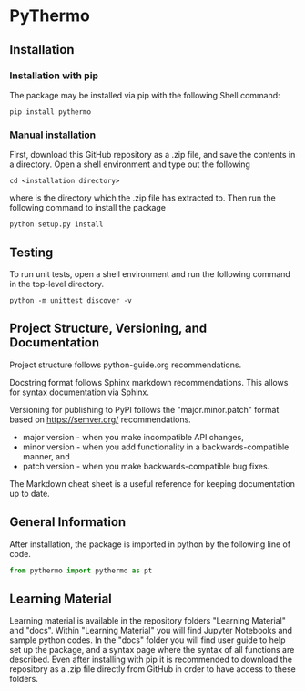 # PyThermo
## Installation
### Installation with pip
The package may be installed via pip with the following Shell command:
```console
pip install pythermo
```

### Manual installation
First, download this GitHub repository as a .zip file, and save the contents in a directory. Open a shell environment and type out the following
```console
cd <installation directory>
```
where <installation directory> is the directory which the .zip file has extracted to. Then run the following command to install the package
```console
python setup.py install
```

## Testing
To run unit tests, open a shell environment and run the following command in the top-level directory.
```console
python -m unittest discover -v
```

## Project Structure, Versioning, and Documentation

Project structure follows python-guide.org recommendations.

Docstring format follows Sphinx markdown recommendations. This allows for syntax documentation via Sphinx.

Versioning for publishing to PyPI follows the "major.minor.patch" format based on https://semver.org/ recommendations.

* major version - when you make incompatible API changes,
* minor version - when you add functionality in a backwards-compatible manner, and
* patch version - when you make backwards-compatible bug fixes.

The Markdown cheat sheet is a useful reference for keeping documentation up to date.


## General Information
After installation, the package is imported in python by the following line of code.
```python
from pythermo import pythermo as pt
```

## Learning Material
Learning material is available in the repository folders "Learning Material" and "docs". Within "Learning Material" you will find Jupyter Notebooks and sample python codes. In the "docs" folder you will find user guide to help set up the package, and a syntax page where the syntax of all functions are described. Even after installing with pip it is recommended to download the repository as a .zip file directly from GitHub in order to have access to these folders.